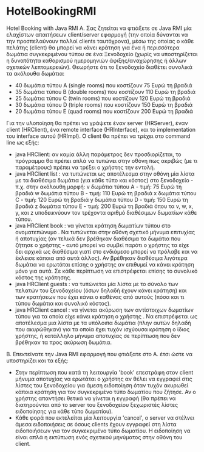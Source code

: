 # HotelBookingRMI
Hotel Booking with Java RMI
Α. Σας ζητείται να φτιάξετε σε Java RMI μία ελαχίστων απαιτήσεων client/server εφαρμογή (την οποία δύνανται να την προσπελαύνουν πολλοί clients ταυτόχρονα), μέσω της οποίας ο κάθε πελάτης (client) θα μπορεί να κάνει κράτηση για ένα ή περισσότερα δωμάτια συγκεκριμένου τύπου σε ένα Ξενοδοχείο (χωρίς να υποστηρίζεται η δυνατότητα καθορισμού ημερομηνιών άφιξης/αναχώρησης ή άλλων σχετικών λεπτομερειών). Θεωρήστε ότι το ξενοδοχείο διαθέτει συνολικά τα ακόλουθα δωμάτια:
  - 40 δωμάτια τύπου A (single rooms) που κοστίζουν 75 Ευρώ τη βραδιά
  - 35 δωμάτια τύπου B (double rooms) που κοστίζουν 110 Ευρώ τη βραδιά
  - 25 δωμάτια τύπου C (twin rooms) που κοστίζουν 120 Ευρώ τη βραδιά
  - 30 δωμάτια τύπου D (triple rooms) που κοστίζουν 150 Ευρώ τη βραδιά
  - 20 δωμάτια τύπου E (quad rooms) που κοστίζουν 200 Ευρώ τη βραδιά

Για την υλοποίηση θα πρέπει να γράψετε έναν server (HRServer), έναν client (HRClient), ένα remote interface (HRInterface), και το implementation του interface αυτού (HRImpl).
Ο client θα πρέπει να τρέχει στο command line ως εξής:
  - java HRClient: αν καμία άλλη παράμετρος δεν προσδιορίζεται, το πρόγραμμα θα πρέπει απλά να τυπώνει στην οθόνη πως ακριβώς (με τι παραμέτρους) πρέπει να τρέξει ο χρήστης την εντολή.
  - java HRClient list <hostname>: να τυπώνεται ως αποτέλεσμα στην οθόνη μία λίστα με τα διαθέσιμα δωμάτια (για κάθε τύπο και κόστος) στο ξενοδοχείο - π.χ. στην ακόλουθη μορφή:
    v δωμάτια τύπου A - τιμή: 75 Ευρώ τη βραδιά
    w δωμάτια τύπου B - τιμή: 110 Ευρώ τη βραδιά
    x δωμάτια τύπου C - τιμή: 120 Ευρώ τη βραδιά
    y δωμάτια τύπου D - τιμή: 150 Ευρώ τη βραδιά
    z δωμάτια τύπου E - τιμή: 200 Ευρώ τη βραδιά
όπου τα v, w, x, y, και z υποδεικνύουν τον τρέχοντα αριθμό διαθέσιμων δωματίων κάθε τύπου.
  - java HRClient book <hostname> <type> <number> <name>: να γίνεται κράτηση <number> δωματίων τύπου <type> στο ονοματεπώνυμο <name>. Να τυπώνεται στην οθόνη σχετικό μήνυμα επιτυχίας ή αποτυχίας (αν τελικά δεν βρέθηκαν διαθέσιμα τα δωμάτια που ζήτησε ο χρήστης - αυτό μπορεί να συμβεί παρότι ο χρήστης τα είχε δει αρχικά ως διαθέσιμα γιατί στο ενδιάμεσο μπορεί να πρόλαβε και να έκλεισε κάποια από αυτά άλλος). Αν βρέθηκαν διαθέσιμα λιγότερα δωμάτια να ερωτάται επίσης ο χρήστης αν επιθυμεί να κάνει κράτηση μόνο για αυτά. Σε κάθε περίπτωση να επιστρέφεται επίσης το συνολικό κόστος της κράτησης.
  - java HRClient guests <hostname>: να τυπώνεται μία λίστα με το σύνολο των πελατών του ξενοδοχείου (όσων δηλαδή έχουν κάνει κράτηση) και των κρατήσεων που έχει κάνει ο καθένας από αυτούς (πόσα και τι τύπου δωμάτια και συνολικό κόστος).
  - java HRClient cancel <hostname> <type> <number> <name>: να γίνεται ακύρωση των αντίστοιχων <number> δωματίων τύπου <type> για τα οποία είχε κάνει κράτηση ο χρήστης <name>. Να επιστρέφεται ως αποτέλεσμα μια λίστα με τα υπόλοιπα δωμάτια (πλην αυτών δηλαδή που ακυρώθηκαν) για τα οποία έχει τυχόν ισχύουσα κράτηση ο ίδιος χρήστης, ή κατάλληλο μήνυμα αποτυχίας σε περίπτωση που δεν βρέθηκαν τα προς ακύρωση δωμάτια.

Β. Επεκτείνατε την Java RMI εφαρμογή που φτιάξατε στο Α. έτσι ώστε να υποστηρίζει και τα εξής:
  - Στην περίπτωση που κατά τη λειτουργία 'book' επεστράφη στον client μήνυμα αποτυχίας να ερωτάται ο χρήστης αν θέλει να εγγραφεί στις λίστες του ξενοδοχείου για άμεση ειδοποίηση όταν τυχόν ακυρωθεί κάποια κράτηση για τον συγκεκριμένο τύπο δωματίου που ζήτησε. Αν ο χρήστης απαντήσει θετικά να γίνεται η εγγραφή (θα πρέπει να διατηρούνται από το server του ξενοδοχείου ξεχωριστές λίστες ειδοποίησης για κάθε τύπο δωματίου).
  - Κάθε φορά που εκτελείται μία λειτουργία 'cancel', ο server να στέλνει άμεσα ειδοποιήσεις σε όσους clients έχουν εγγραφεί στη λίστα ειδοποιήσεων για τον συγκεκριμένο τύπο δωματίου. Η ειδοποίηση να είναι απλά η εκτύπωση ενός σχετικού μηνύματος στην οθόνη του client.
